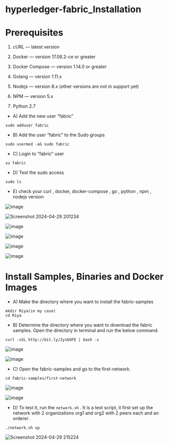 # hyperledger-fabric_Installation

# Prerequisites

1. cURL — latest version
 
2. Docker — version 17.06.2-ce or greater

3. Docker Compose — version 1.14.0 or greater

4. Golang — version 1.11.x

5. Nodejs — version 8.x (other versions are not in support yet)

6. NPM — version 5.x

7. Python 2.7

 * A) Add the new user “fabric”
   
```
sudo adduser fabric
```

* B) Add the user “fabric” to the Sudo groups

```
sudo usermod -aG sudo fabric
```

* C) Login to “fabric” user

```
su fabric
```

* D) Test the sudo access

```
sudo ls
```

* E) check your curl , docker, docker-compose , go , python , npm , nodejs version
  
![image](https://github.com/Riyatomar14/coding-in-advance-c/assets/143107173/b7128a19-9177-485b-b8fa-f56d89a13411)

![Screenshot 2024-04-29 201234](https://github.com/Riyatomar14/coding-in-advance-c/assets/143107173/fefbdb3c-6697-455f-b51b-69a39191a30f)

![image](https://github.com/Riyatomar14/coding-in-advance-c/assets/143107173/75b1cdd2-28b2-4994-9a64-002ae7a4b6e9)

![image](https://github.com/Riyatomar14/coding-in-advance-c/assets/143107173/5e11a98c-e728-4212-91af-c71f625ff450)

![image](https://github.com/Riyatomar14/coding-in-advance-c/assets/143107173/f695d81d-6e23-4a1a-997d-a6f17f68f54b)

![image](https://github.com/Riyatomar14/coding-in-advance-c/assets/143107173/470f9b01-2ba6-449f-a856-b5b7a7d7b17c)

# Install Samples, Binaries and Docker Images

* A) Make the directory where you want to install the fabric-samples

```
mkdir Riya(in my case)
cd Riya
```

* B) Determine the directory where you want to download the fabric samples. Open the directory in terminal and run the below command.

```
curl -sSL http://bit.ly/2ysbOFE | bash -s
```

![image](https://github.com/Riyatomar14/coding-in-advance-c/assets/143107173/fe9317f8-e371-47d7-aef2-0b2634937f81)

![image](https://github.com/Riyatomar14/coding-in-advance-c/assets/143107173/f5ec76d3-6acc-4707-88bd-1e97bd14a63f)

* C) Open the fabric-samples and go to the first-network.

```
cd fabric-samples/first-network
```

![image](https://github.com/Riyatomar14/coding-in-advance-c/assets/143107173/4737db60-f792-402e-8ad6-7b33aa2cf65d)

![image](https://github.com/Riyatomar14/coding-in-advance-c/assets/143107173/2bba1dd0-7770-48a6-9c10-d6bb4d67da0f)


* D) To test it, run the ```network.sh``` . It is a test script, it first set up the network with 2 organizations org1 and org2 with 2 peers each and an orderer .


```
./network.sh up
```


![Screenshot 2024-04-29 215224](https://github.com/Riyatomar14/coding-in-advance-c/assets/143107173/c8660b4f-2e2c-44d3-bc83-7e40898aaa97)


